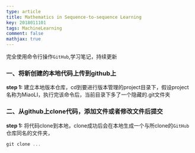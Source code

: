 ```yaml
---
type: article
title: Mathematics in Sequence-to-sequence Learning
key: 2018011101
tags: MachineLearning
comment: false
mathjax: true
---
```



完全使用命令行操作`GitHub`,学习笔记，持续更新

### [](#header-2)一、将新创建的本地代码上传到github上

**step 1:** 建立本地版本仓库，cd到要进行版本管理的project目录下，假设project名称为MiaoLI，执行完该命令后，当前目录下多了一个隐藏的.git文件夹


### [](#header-2)二、从github上clone代码，添加文件或者修改文件后提交

**step 1:** 将代码clone到本地，clone成功后会在本地生成一个与所clone的`GitHub`仓库同名的文件夹，

```js
git clone ...
```
